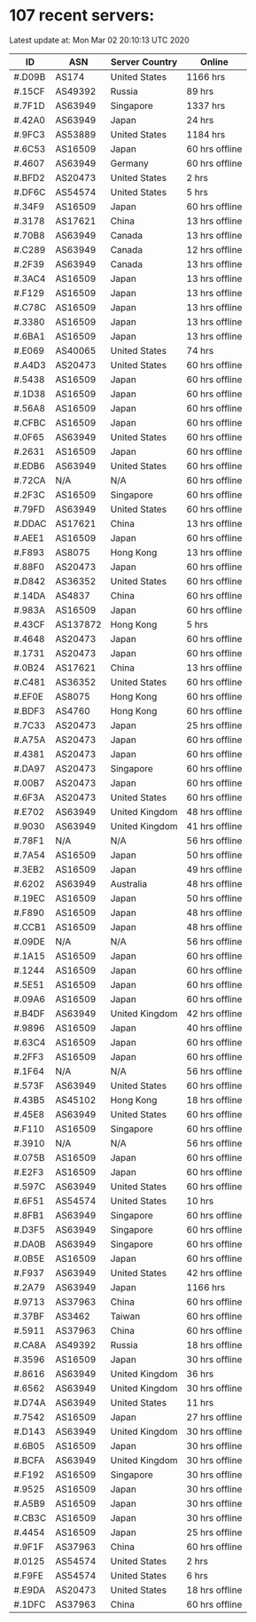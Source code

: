 # 107 recent servers:

Latest update at: Mon Mar 02 20:10:13 UTC 2020

| ID | ASN | Server Country | Online |
| -- | --- | -------------- | ------ |
| #.D09B | AS174 | United States | 1166 hrs |
| #.15CF | AS49392 | Russia | 89 hrs |
| #.7F1D | AS63949 | Singapore | 1337 hrs |
| #.42A0 | AS63949 | Japan | 24 hrs |
| #.9FC3 | AS53889 | United States | 1184 hrs |
| #.6C53 | AS16509 | Japan | 60 hrs offline |
| #.4607 | AS63949 | Germany | 60 hrs offline |
| #.BFD2 | AS20473 | United States | 2 hrs |
| #.DF6C | AS54574 | United States | 5 hrs |
| #.34F9 | AS16509 | Japan | 60 hrs offline |
| #.3178 | AS17621 | China | 13 hrs offline |
| #.70B8 | AS63949 | Canada | 13 hrs offline |
| #.C289 | AS63949 | Canada | 12 hrs offline |
| #.2F39 | AS63949 | Canada | 13 hrs offline |
| #.3AC4 | AS16509 | Japan | 13 hrs offline |
| #.F129 | AS16509 | Japan | 13 hrs offline |
| #.C78C | AS16509 | Japan | 13 hrs offline |
| #.3380 | AS16509 | Japan | 13 hrs offline |
| #.6BA1 | AS16509 | Japan | 13 hrs offline |
| #.E069 | AS40065 | United States | 74 hrs |
| #.A4D3 | AS20473 | United States | 60 hrs offline |
| #.5438 | AS16509 | Japan | 60 hrs offline |
| #.1D38 | AS16509 | Japan | 60 hrs offline |
| #.56A8 | AS16509 | Japan | 60 hrs offline |
| #.CFBC | AS16509 | Japan | 60 hrs offline |
| #.0F65 | AS63949 | United States | 60 hrs offline |
| #.2631 | AS16509 | Japan | 60 hrs offline |
| #.EDB6 | AS63949 | United States | 60 hrs offline |
| #.72CA | N/A | N/A | 60 hrs offline |
| #.2F3C | AS16509 | Singapore | 60 hrs offline |
| #.79FD | AS63949 | United States | 60 hrs offline |
| #.DDAC | AS17621 | China | 13 hrs offline |
| #.AEE1 | AS16509 | Japan | 60 hrs offline |
| #.F893 | AS8075 | Hong Kong | 13 hrs offline |
| #.88F0 | AS20473 | Japan | 60 hrs offline |
| #.D842 | AS36352 | United States | 60 hrs offline |
| #.14DA | AS4837 | China | 60 hrs offline |
| #.983A | AS16509 | Japan | 60 hrs offline |
| #.43CF | AS137872 | Hong Kong | 5 hrs |
| #.4648 | AS20473 | Japan | 60 hrs offline |
| #.1731 | AS20473 | Japan | 60 hrs offline |
| #.0B24 | AS17621 | China | 13 hrs offline |
| #.C481 | AS36352 | United States | 60 hrs offline |
| #.EF0E | AS8075 | Hong Kong | 60 hrs offline |
| #.BDF3 | AS4760 | Hong Kong | 60 hrs offline |
| #.7C33 | AS20473 | Japan | 25 hrs offline |
| #.A75A | AS20473 | Japan | 60 hrs offline |
| #.4381 | AS20473 | Japan | 60 hrs offline |
| #.DA97 | AS20473 | Singapore | 60 hrs offline |
| #.00B7 | AS20473 | Japan | 60 hrs offline |
| #.6F3A | AS20473 | United States | 60 hrs offline |
| #.E702 | AS63949 | United Kingdom | 48 hrs offline |
| #.9030 | AS63949 | United Kingdom | 41 hrs offline |
| #.78F1 | N/A | N/A | 56 hrs offline |
| #.7A54 | AS16509 | Japan | 50 hrs offline |
| #.3EB2 | AS16509 | Japan | 49 hrs offline |
| #.6202 | AS63949 | Australia | 48 hrs offline |
| #.19EC | AS16509 | Japan | 50 hrs offline |
| #.F890 | AS16509 | Japan | 48 hrs offline |
| #.CCB1 | AS16509 | Japan | 48 hrs offline |
| #.09DE | N/A | N/A | 56 hrs offline |
| #.1A15 | AS16509 | Japan | 60 hrs offline |
| #.1244 | AS16509 | Japan | 60 hrs offline |
| #.5E51 | AS16509 | Japan | 60 hrs offline |
| #.09A6 | AS16509 | Japan | 60 hrs offline |
| #.B4DF | AS63949 | United Kingdom | 42 hrs offline |
| #.9896 | AS16509 | Japan | 40 hrs offline |
| #.63C4 | AS16509 | Japan | 60 hrs offline |
| #.2FF3 | AS16509 | Japan | 60 hrs offline |
| #.1F64 | N/A | N/A | 56 hrs offline |
| #.573F | AS63949 | United States | 60 hrs offline |
| #.43B5 | AS45102 | Hong Kong | 18 hrs offline |
| #.45E8 | AS63949 | United States | 60 hrs offline |
| #.F110 | AS16509 | Singapore | 60 hrs offline |
| #.3910 | N/A | N/A | 56 hrs offline |
| #.075B | AS16509 | Japan | 60 hrs offline |
| #.E2F3 | AS16509 | Japan | 60 hrs offline |
| #.597C | AS63949 | United States | 60 hrs offline |
| #.6F51 | AS54574 | United States | 10 hrs |
| #.8FB1 | AS63949 | Singapore | 60 hrs offline |
| #.D3F5 | AS63949 | Singapore | 60 hrs offline |
| #.DA0B | AS63949 | Singapore | 60 hrs offline |
| #.0B5E | AS16509 | Japan | 60 hrs offline |
| #.F937 | AS63949 | United States | 42 hrs offline |
| #.2A79 | AS63949 | Japan | 1166 hrs |
| #.9713 | AS37963 | China | 60 hrs offline |
| #.37BF | AS3462 | Taiwan | 60 hrs offline |
| #.5911 | AS37963 | China | 60 hrs offline |
| #.CA8A | AS49392 | Russia | 18 hrs offline |
| #.3596 | AS16509 | Japan | 30 hrs offline |
| #.8616 | AS63949 | United Kingdom | 36 hrs |
| #.6562 | AS63949 | United Kingdom | 30 hrs offline |
| #.D74A | AS63949 | United States | 11 hrs |
| #.7542 | AS16509 | Japan | 27 hrs offline |
| #.D143 | AS63949 | United Kingdom | 30 hrs offline |
| #.6B05 | AS16509 | Japan | 30 hrs offline |
| #.BCFA | AS63949 | United Kingdom | 30 hrs offline |
| #.F192 | AS16509 | Singapore | 30 hrs offline |
| #.9525 | AS16509 | Japan | 30 hrs offline |
| #.A5B9 | AS16509 | Japan | 30 hrs offline |
| #.CB3C | AS16509 | Japan | 30 hrs offline |
| #.4454 | AS16509 | Japan | 25 hrs offline |
| #.9F1F | AS37963 | China | 60 hrs offline |
| #.0125 | AS54574 | United States | 2 hrs |
| #.F9FE | AS54574 | United States | 6 hrs |
| #.E9DA | AS20473 | United States | 18 hrs offline |
| #.1DFC | AS37963 | China | 60 hrs offline |

